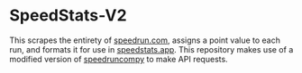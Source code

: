 # SpeedStats-V2
This scrapes the entirety of [speedrun.com](https://www.speedrun.com/), assigns a point value to each run, and formats it for use in [speedstats.app](https://speedstats.app/). This repository makes use of a modified version of [speedruncompy](https://github.com/ManicJamie/speedruncompy/tree/master/speedruncompy) to make API requests.
